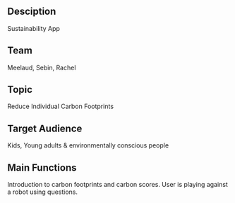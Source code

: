## Desciption
Sustainability App

## Team
Meelaud, Sebin, Rachel

## Topic
Reduce Individual Carbon Footprints

## Target Audience
Kids, Young adults & environmentally conscious people

## Main Functions
 Introduction to carbon footprints and carbon scores. User is playing against a robot using questions.

